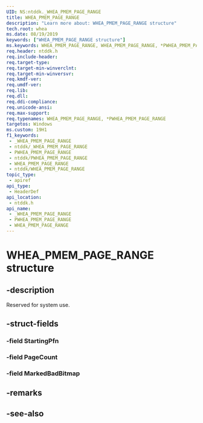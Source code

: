 ```yaml
---
UID: NS:ntddk._WHEA_PMEM_PAGE_RANGE
title: WHEA_PMEM_PAGE_RANGE
description: "Learn more about: WHEA_PMEM_PAGE_RANGE structure"
tech.root: whea
ms.date: 08/19/2019
keywords: ["WHEA_PMEM_PAGE_RANGE structure"]
ms.keywords: WHEA_PMEM_PAGE_RANGE, WHEA_PMEM_PAGE_RANGE, *PWHEA_PMEM_PAGE_RANGE,
req.header: ntddk.h
req.include-header: 
req.target-type: 
req.target-min-winverclnt: 
req.target-min-winversvr: 
req.kmdf-ver: 
req.umdf-ver: 
req.lib: 
req.dll: 
req.ddi-compliance: 
req.unicode-ansi: 
req.max-support: 
req.typenames: WHEA_PMEM_PAGE_RANGE, *PWHEA_PMEM_PAGE_RANGE
targetos: Windows
ms.custom: 19H1
f1_keywords:
 - _WHEA_PMEM_PAGE_RANGE
 - ntddk/_WHEA_PMEM_PAGE_RANGE
 - PWHEA_PMEM_PAGE_RANGE
 - ntddk/PWHEA_PMEM_PAGE_RANGE
 - WHEA_PMEM_PAGE_RANGE
 - ntddk/WHEA_PMEM_PAGE_RANGE
topic_type:
 - apiref
api_type:
 - HeaderDef
api_location:
 - ntddk.h
api_name:
 - _WHEA_PMEM_PAGE_RANGE
 - PWHEA_PMEM_PAGE_RANGE
 - WHEA_PMEM_PAGE_RANGE
---
```


# WHEA_PMEM_PAGE_RANGE structure


## -description

Reserved for system use.

## -struct-fields

### -field StartingPfn

### -field PageCount

### -field MarkedBadBitmap

## -remarks

## -see-also

